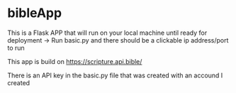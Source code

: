 # bibleApp

This is a Flask APP that will run on your local machine until ready for deployment
-> Run basic.py and there should be a clickable ip address/port to run

This app is build on https://scripture.api.bible/ 

There is an API key in the basic.py file that was created with an accound I created
